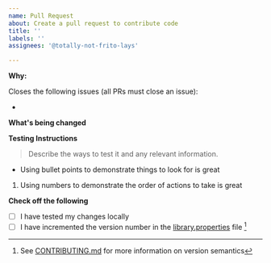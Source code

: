 ```yaml
---
name: Pull Request
about: Create a pull request to contribute code
title: ''
labels: ''
assignees: '@totally-not-frito-lays'

---
```


**Why:**

Closes the following issues (all PRs must close an issue):

-

**What's being changed**

**Testing Instructions**

> Describe the ways to test it and any relevant information. 

- Using bullet points to demonstrate things to look for is great

1. Using numbers to demonstrate the order of actions to take is great

**Check off the following**

- [ ] I have tested my changes locally
- [ ] I have incremented the version number in the [library.properties](/library.properties) file [^1]

[^1]: See [CONTRIBUTING.md](/CONTRIBUTING.md) for more information on version semantics